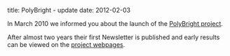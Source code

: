 title: PolyBright - update
date: 2012-02-03 

In March 2010 we informed you about the launch of the [PolyBright project](/4m-association/content/Extending-process-limits-laser-polymer-welding).  
  
After almost two years their first Newsletter is published and early results can be viewed on the [project webpages](http://www.polybright.eu/145749.html). 